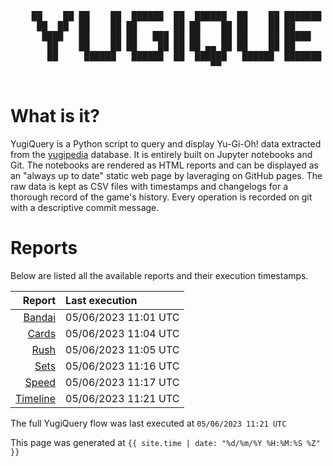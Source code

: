 <div align='center'>
    <pre>
    <br>
    ██    ██ ██    ██  ██████  ██  ██████  ██    ██ ███████ ██████  ██    ██ 
     ██  ██  ██    ██ ██       ██ ██    ██ ██    ██ ██      ██   ██  ██  ██  
      ████   ██    ██ ██   ███ ██ ██    ██ ██    ██ █████   ██████    ████   
       ██    ██    ██ ██    ██ ██ ██ ▄▄ ██ ██    ██ ██      ██   ██    ██    
       ██     ██████   ██████  ██  ██████   ██████  ███████ ██   ██    ██    
                                      ▀▀                                     
    </pre>
</div>

# What is it?

YugiQuery is a Python script to query and display Yu-Gi-Oh! data extracted from the [yugipedia](http://yugipedia.com) database. It is entirely built on Jupyter notebooks and Git. The notebooks are rendered as HTML reports and can be displayed as an "always up to date" static web page by laveraging on GitHub pages. The raw data is kept as CSV files with timestamps and changelogs for a thorough record of the game's history. Every operation is recorded on git with a descriptive commit message. 

# Reports

Below are listed all the available reports and their execution timestamps. 

|                    Report | Last execution       |
| -------------------------:|:-------------------- |
| [Bandai](Bandai.html) | 05/06/2023 11:01 UTC |
| [Cards](Cards.html) | 05/06/2023 11:04 UTC |
| [Rush](Rush.html) | 05/06/2023 11:05 UTC |
| [Sets](Sets.html) | 05/06/2023 11:16 UTC |
| [Speed](Speed.html) | 05/06/2023 11:17 UTC |
| [Timeline](Timeline.html) | 05/06/2023 11:21 UTC |


The full YugiQuery flow was last executed at `05/06/2023 11:21 UTC`

This page was generated at `{{ site.time | date: "%d/%m/%Y %H:%M:%S %Z" }}`
